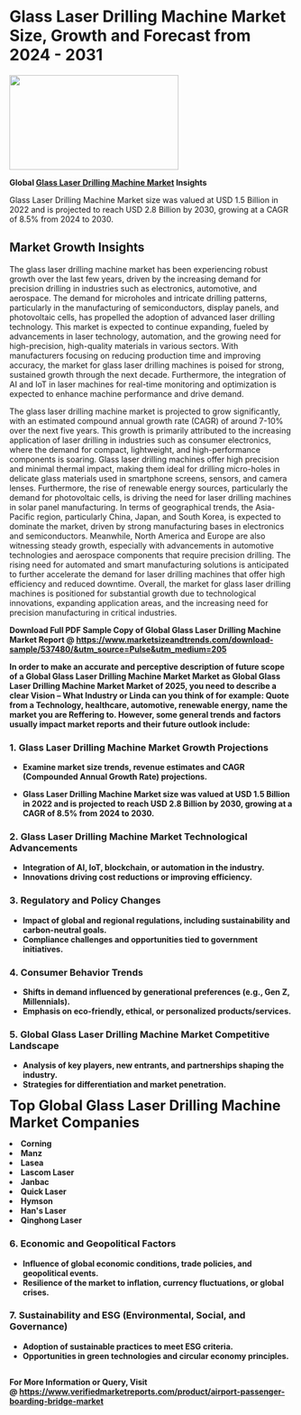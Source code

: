 <H1>Glass Laser Drilling Machine Market Size, Growth and Forecast from 2024 - 2031</H1><img class="aligncenter size-medium wp-image-584254" src="https://thirdeyenews.in/wp-content/uploads/2024/09/Global-Market-Research-300x168.jpeg" alt="" width="300" height="168" /><p><strong>Global&nbsp;<a href="https://www.marketsizeandtrends.com/download-sample/537480/&amp;utm_source=Pulse&amp;utm_medium=205">Glass Laser Drilling Machine Market</a> Insights</strong></p><p>Glass Laser Drilling Machine Market size was valued at USD 1.5 Billion in 2022 and is projected to reach USD 2.8 Billion by 2030, growing at a CAGR of 8.5% from 2024 to 2030.</p><p><h2>Market Growth Insights</h2> <p>The glass laser drilling machine market has been experiencing robust growth over the last few years, driven by the increasing demand for precision drilling in industries such as electronics, automotive, and aerospace. The demand for microholes and intricate drilling patterns, particularly in the manufacturing of semiconductors, display panels, and photovoltaic cells, has propelled the adoption of advanced laser drilling technology. This market is expected to continue expanding, fueled by advancements in laser technology, automation, and the growing need for high-precision, high-quality materials in various sectors. With manufacturers focusing on reducing production time and improving accuracy, the market for glass laser drilling machines is poised for strong, sustained growth through the next decade. Furthermore, the integration of AI and IoT in laser machines for real-time monitoring and optimization is expected to enhance machine performance and drive demand.</p> <p><strong></strong></p> <p>The glass laser drilling machine market is projected to grow significantly, with an estimated compound annual growth rate (CAGR) of around 7-10% over the next five years. This growth is primarily attributed to the increasing application of laser drilling in industries such as consumer electronics, where the demand for compact, lightweight, and high-performance components is soaring. Glass laser drilling machines offer high precision and minimal thermal impact, making them ideal for drilling micro-holes in delicate glass materials used in smartphone screens, sensors, and camera lenses. Furthermore, the rise of renewable energy sources, particularly the demand for photovoltaic cells, is driving the need for laser drilling machines in solar panel manufacturing. In terms of geographical trends, the Asia-Pacific region, particularly China, Japan, and South Korea, is expected to dominate the market, driven by strong manufacturing bases in electronics and semiconductors. Meanwhile, North America and Europe are also witnessing steady growth, especially with advancements in automotive technologies and aerospace components that require precision drilling. The rising need for automated and smart manufacturing solutions is anticipated to further accelerate the demand for laser drilling machines that offer high efficiency and reduced downtime. Overall, the market for glass laser drilling machines is positioned for substantial growth due to technological innovations, expanding application areas, and the increasing need for precision manufacturing in critical industries. <p><strong></p><p><span class=""><strong>Download Full PDF Sample Copy of Global Glass Laser Drilling Machine Market Report</strong> @ <a href="https://www.marketsizeandtrends.com/download-sample/537480/&amp;utm_source=Pulse&amp;utm_medium=205" target="_blank">https://www.marketsizeandtrends.com/download-sample/537480/&amp;utm_source=Pulse&amp;utm_medium=205</a></span></p><p>In order to make an accurate and perceptive description of future scope of a Global&nbsp;Glass Laser Drilling Machine Market Market as Global&nbsp;Glass Laser Drilling Machine Market Market of 2025, you need to describe a clear Vision &ndash; What Industry or Linda can you think of for example: Quote from a Technology, healthcare, automotive, renewable energy, name the market you are Reffering to. However, some general trends and factors usually impact market reports and their future outlook include:</p><h3>1.&nbsp;<strong>Glass Laser Drilling Machine Market Growth Projections</strong></h3><ul><li>Examine market size trends, revenue estimates and CAGR (Compounded Annual Growth Rate) projections.</li><li><p>Glass Laser Drilling Machine Market size was valued at USD 1.5 Billion in 2022 and is projected to reach USD 2.8 Billion by 2030, growing at a CAGR of 8.5% from 2024 to 2030.</p></li></ul><h3>2.&nbsp;<strong>Glass Laser Drilling Machine Market Technological Advancements</strong></h3><ul><li>Integration of AI, IoT, blockchain, or automation in the industry.</li><li>Innovations driving cost reductions or improving efficiency.</li></ul><h3>3.&nbsp;<strong>Regulatory and Policy Changes</strong></h3><ul><li>Impact of global and regional regulations, including sustainability and carbon-neutral goals.</li><li>Compliance challenges and opportunities tied to government initiatives.</li></ul><h3>4.&nbsp;<strong>Consumer Behavior Trends</strong></h3><ul><li>Shifts in demand influenced by generational preferences (e.g., Gen Z, Millennials).</li><li>Emphasis on eco-friendly, ethical, or personalized products/services.</li></ul><h3>5.&nbsp;<strong>Global Glass Laser Drilling Machine Market Competitive Landscape</strong></h3><ul><li>Analysis of key players, new entrants, and partnerships shaping the industry.</li><li>Strategies for differentiation and market penetration.</li></ul><p data-pm-slice="1 1 []"><span style="color: inherit; font-family: inherit; font-size: 25px;">Top Global Glass Laser Drilling Machine Market Companies</span></p><div class="" data-test-id=""><p><li>Corning</li><li> Manz</li><li> Lasea</li><li> Lascom Laser</li><li> Janbac</li><li> Quick Laser</li><li> Hymson</li><li> Han's Laser</li><li> Qinghong Laser</li></p></div><h3>6.&nbsp;<strong>Economic and Geopolitical Factors</strong></h3><ul><li>Influence of global economic conditions, trade policies, and geopolitical events.</li><li>Resilience of the market to inflation, currency fluctuations, or global crises.</li></ul><h3>7.&nbsp;<strong>Sustainability and ESG (Environmental, Social, and Governance)</strong></h3><ul><li>Adoption of sustainable practices to meet ESG criteria.</li><li>Opportunities in green technologies and circular economy principles.</li></ul><h2><strong style="font-size: 14px;">For More Information or Query, Visit @&nbsp;</strong><a style="background-color: #ffffff; font-size: 14px;" href="https://www.marketsizeandtrends.com/report/glass-laser-drilling-machine-market/" target="_blank">https://www.verifiedmarketreports.com/product/airport-passenger-boarding-bridge-market</a></h2>
